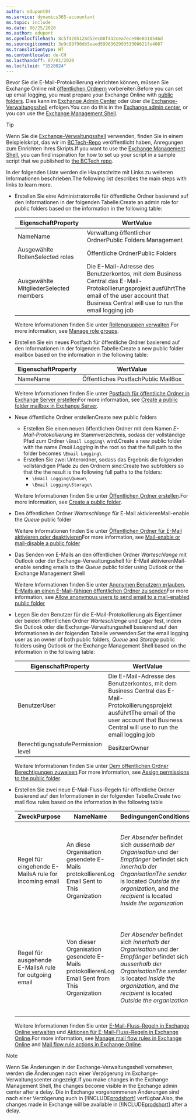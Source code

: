 ```yaml
---
author: edupont04
ms.service: dynamics365-accountant
ms.topic: include
ms.date: 06/25/2020
ms.author: edupont
ms.openlocfilehash: 8c5f4205128d52ec88f432cea7ece98e0310546d
ms.sourcegitcommit: 3e9c89f90db5eaed599630299353300621fe4007
ms.translationtype: HT
ms.contentlocale: de-CH
ms.lasthandoff: 07/01/2020
ms.locfileid: "3528024"
---
```

<span data-ttu-id="4572b-101">Bevor Sie die E-Mail-Protokollierung einrichten können, müssen Sie Exchange Online mit [öffentlichen Ordnern](/exchange/collaboration/public-folders/public-folders?view=exchserver-2019) vorbereiten.</span><span class="sxs-lookup"><span data-stu-id="4572b-101">Before you can set up email logging, you must prepare your Exchange Online with [public folders](/exchange/collaboration/public-folders/public-folders?view=exchserver-2019).</span></span> <span data-ttu-id="4572b-102">Dies kann im [Exchange Admin Center](/Exchange/architecture/client-access/exchange-admin-center?view=exchserver-2019) oder über die [Exchange-Verwaltungsshell](/powershell/exchange/exchange-management-shell?view=exchange-ps) erfolgen.</span><span class="sxs-lookup"><span data-stu-id="4572b-102">You can do this in the [Exchange admin center](/Exchange/architecture/client-access/exchange-admin-center?view=exchserver-2019), or you can use the [Exchange Management Shell](/powershell/exchange/exchange-management-shell?view=exchange-ps).</span></span>  

> [!TIP]
> <span data-ttu-id="4572b-103">Wenn Sie die [Exchange-Verwaltungsshell](/powershell/exchange/exchange-management-shell?view=exchange-ps) verwenden, finden Sie in einem Beispielskript, das wir im [BCTech-Repo](https://github.com/microsoft/BCTech/tree/master/samples/EmailLogging) veröffentlicht haben, Anregungen zum Einrichten Ihres Skripts.</span><span class="sxs-lookup"><span data-stu-id="4572b-103">If you want to use the [Exchange Management Shell](/powershell/exchange/exchange-management-shell?view=exchange-ps), you can find inspiration for how to set up your script in a sample script that we published to [the BCTech repo](https://github.com/microsoft/BCTech/tree/master/samples/EmailLogging).</span></span>

<span data-ttu-id="4572b-104">In der folgenden Liste werden die Hauptschritte mit Links zu weiteren Informationen beschrieben.</span><span class="sxs-lookup"><span data-stu-id="4572b-104">The following list describes the main steps with links to learn more.</span></span>  

- <span data-ttu-id="4572b-105">Erstellen Sie eine Administratorrolle für öffentliche Ordner basierend auf den Informationen in der folgenden Tabelle:</span><span class="sxs-lookup"><span data-stu-id="4572b-105">Create an admin role for public folders based on the information in the following table:</span></span>

  |<span data-ttu-id="4572b-106">Eigenschaft</span><span class="sxs-lookup"><span data-stu-id="4572b-106">Property</span></span>        |<span data-ttu-id="4572b-107">Wert</span><span class="sxs-lookup"><span data-stu-id="4572b-107">Value</span></span>                     |
  |----------------|--------------------------|
  |<span data-ttu-id="4572b-108">Name</span><span class="sxs-lookup"><span data-stu-id="4572b-108">Name</span></span>            |<span data-ttu-id="4572b-109">Verwaltung öffentlicher Ordner</span><span class="sxs-lookup"><span data-stu-id="4572b-109">Public Folders Management</span></span> |
  |<span data-ttu-id="4572b-110">Ausgewählte Rollen</span><span class="sxs-lookup"><span data-stu-id="4572b-110">Selected roles</span></span>  |<span data-ttu-id="4572b-111">Öffentliche Ordner</span><span class="sxs-lookup"><span data-stu-id="4572b-111">Public Folders</span></span>            |
  |<span data-ttu-id="4572b-112">Ausgewählte Mitglieder</span><span class="sxs-lookup"><span data-stu-id="4572b-112">Selected members</span></span>|<span data-ttu-id="4572b-113">Die E-Mail-Adresse des Benutzerkontos, mit dem Business Central das E-Mail-Protokollierungsprojekt ausführt</span><span class="sxs-lookup"><span data-stu-id="4572b-113">The email of the user account that Business Central will use to run the email logging job</span></span>|

  <span data-ttu-id="4572b-114">Weitere Informationen finden Sie unter [Rollengruppen verwalten](/exchange/permissions/role-groups?view=exchserver-2019).</span><span class="sxs-lookup"><span data-stu-id="4572b-114">For more information, see [Manage role groups](/exchange/permissions/role-groups?view=exchserver-2019).</span></span>

- <span data-ttu-id="4572b-115">Erstellen Sie ein neues Postfach für öffentliche Ordner basierend auf den Informationen in der folgenden Tabelle:</span><span class="sxs-lookup"><span data-stu-id="4572b-115">Create a new public folder mailbox based on the information in the following table:</span></span>

  |<span data-ttu-id="4572b-116">Eigenschaft</span><span class="sxs-lookup"><span data-stu-id="4572b-116">Property</span></span>        |<span data-ttu-id="4572b-117">Wert</span><span class="sxs-lookup"><span data-stu-id="4572b-117">Value</span></span>                     |
  |----------------|--------------------------|
  |<span data-ttu-id="4572b-118">Name</span><span class="sxs-lookup"><span data-stu-id="4572b-118">Name</span></span>            |<span data-ttu-id="4572b-119">Öffentliches Postfach</span><span class="sxs-lookup"><span data-stu-id="4572b-119">Public MailBox</span></span>            |

  <span data-ttu-id="4572b-120">Weitere Informationen finden Sie unter [Postfach für öffentliche Ordner in Exchange Server erstellen](/exchange/collaboration/public-folders/create-public-folder-mailboxes)</span><span class="sxs-lookup"><span data-stu-id="4572b-120">For more information, see [Create a public folder mailbox in Exchange Server](/exchange/collaboration/public-folders/create-public-folder-mailboxes).</span></span>  

- <span data-ttu-id="4572b-121">Neue öffentliche Ordner erstellen</span><span class="sxs-lookup"><span data-stu-id="4572b-121">Create new public folders</span></span>

  - <span data-ttu-id="4572b-122">Erstellen Sie einen neuen öffentlichen Ordner mit dem Namen *E-Mail-Protokollierung* im Stammverzeichnis, sodass der vollständige Pfad zum Ordner ```\Email Logging\``` wird.</span><span class="sxs-lookup"><span data-stu-id="4572b-122">Create a new public folder with the name *Email Logging* in the root so that the full path to the folder becomes ```\Email Logging\```</span></span>
  - <span data-ttu-id="4572b-123">Erstellen Sie zwei Unterordner, sodass das Ergebnis die folgenden vollständigen Pfade zu den Ordnern sind:</span><span class="sxs-lookup"><span data-stu-id="4572b-123">Create two subfolders so that the the result is the following full paths to the folders:</span></span>
    - ```\Email Logging\Queue\```
    - ```\Email Logging\Storage\```

  <span data-ttu-id="4572b-124">Weitere Informationen finden Sie unter [Öffentlichen Ordner erstellen](/exchange/collaboration/public-folders/create-public-folders?view=exchserver-2019).</span><span class="sxs-lookup"><span data-stu-id="4572b-124">For more information, see [Create a public folder](/exchange/collaboration/public-folders/create-public-folders?view=exchserver-2019).</span></span>

- <span data-ttu-id="4572b-125">Den öffentlichen Ordner *Warteschlange* für E-Mail aktivieren</span><span class="sxs-lookup"><span data-stu-id="4572b-125">Mail-enable the *Queue* public folder</span></span>

  <span data-ttu-id="4572b-126">Weitere Informationen finden Sie unter [Öffentlichen Ordner für E-Mail aktivieren oder deaktivieren](/exchange/collaboration/public-folders/mail-enable-or-disable?view=exchserver-2019)</span><span class="sxs-lookup"><span data-stu-id="4572b-126">For more information, see [Mail-enable or mail-disable a public folder](/exchange/collaboration/public-folders/mail-enable-or-disable?view=exchserver-2019)</span></span>

- <span data-ttu-id="4572b-127">Das Senden von E-Mails an den öffentlichen Ordner *Warteschlange* mit Outlook oder der Exchange-Verwaltungsshell für E-Mail aktivieren</span><span class="sxs-lookup"><span data-stu-id="4572b-127">Mail-enable sending emails to the *Queue* public folder using Outlook or the Exchange Management Shell</span></span>

  <span data-ttu-id="4572b-128">Weitere Informationen finden Sie unter [Anonymen Benutzern erlauben, E-Mails an einen E-Mail-fähigen öffentlichen Ordner zu senden](/exchange/collaboration/public-folders/mail-enable-or-disable?view=exchserver-2019#allow-anonymous-users-to-send-email-to-a-mail-enabled-public-folder)</span><span class="sxs-lookup"><span data-stu-id="4572b-128">For more information, see [Allow anonymous users to send email to a mail-enabled public folder](/exchange/collaboration/public-folders/mail-enable-or-disable?view=exchserver-2019#allow-anonymous-users-to-send-email-to-a-mail-enabled-public-folder)</span></span>

- <span data-ttu-id="4572b-129">Legen Sie den Benutzer für die E-Mail-Protokollierung als Eigentümer der beiden öffentlichen Ordner *Warteschlange* und *Lager* fest, indem Sie Outlook oder die Exchange-Verwaltungsshell basierend auf den Informationen in der folgenden Tabelle verwenden:</span><span class="sxs-lookup"><span data-stu-id="4572b-129">Set the email logging user as an owner of both public folders, *Queue* and *Storage* public folders  using Outlook or the Exchange Management Shell based on the information in the following table:</span></span>

  |<span data-ttu-id="4572b-130">Eigenschaft</span><span class="sxs-lookup"><span data-stu-id="4572b-130">Property</span></span>        |<span data-ttu-id="4572b-131">Wert</span><span class="sxs-lookup"><span data-stu-id="4572b-131">Value</span></span>                     |
  |----------------|--------------------------|
  |<span data-ttu-id="4572b-132">Benutzer</span><span class="sxs-lookup"><span data-stu-id="4572b-132">User</span></span>            |<span data-ttu-id="4572b-133">Die E-Mail-Adresse des Benutzerkontos, mit dem Business Central das E-Mail-Protokollierungsprojekt ausführt</span><span class="sxs-lookup"><span data-stu-id="4572b-133">The email of the user account that Business Central will use to run the email logging job</span></span>|
  |<span data-ttu-id="4572b-134">Berechtigungsstufe</span><span class="sxs-lookup"><span data-stu-id="4572b-134">Permission level</span></span>|<span data-ttu-id="4572b-135">Besitzer</span><span class="sxs-lookup"><span data-stu-id="4572b-135">Owner</span></span>                     |

  <span data-ttu-id="4572b-136">Weitere Informationen finden Sie unter [Dem öffentlichen Ordner Berechtigungen zuweisen](/exchange/collaboration-exo/public-folders/set-up-public-folders#step-3-assign-permissions-to-the-public-folder).</span><span class="sxs-lookup"><span data-stu-id="4572b-136">For more information, see [Assign permissions to the public folder](/exchange/collaboration-exo/public-folders/set-up-public-folders#step-3-assign-permissions-to-the-public-folder).</span></span>

- <span data-ttu-id="4572b-137">Erstellen Sie zwei neue E-Mail-Fluss-Regeln für öffentliche Ordner basierend auf den Informationen in der folgenden Tabelle.</span><span class="sxs-lookup"><span data-stu-id="4572b-137">Create two mail flow rules based on the information in the following table</span></span>

  |<span data-ttu-id="4572b-138">Zweck</span><span class="sxs-lookup"><span data-stu-id="4572b-138">Purpose</span></span>  |<span data-ttu-id="4572b-139">Name</span><span class="sxs-lookup"><span data-stu-id="4572b-139">Name</span></span> |<span data-ttu-id="4572b-140">Bedingungen</span><span class="sxs-lookup"><span data-stu-id="4572b-140">Conditions</span></span>                        |<span data-ttu-id="4572b-141">Aktion</span><span class="sxs-lookup"><span data-stu-id="4572b-141">Action</span></span>                                       |
  |---------|-----|----------------------------------|---------------------------------------------|
  |<span data-ttu-id="4572b-142">Regel für eingehende E-Mails</span><span class="sxs-lookup"><span data-stu-id="4572b-142">A rule for incoming email</span></span> |<span data-ttu-id="4572b-143">An diese Organisation gesendete E-Mails protokollieren</span><span class="sxs-lookup"><span data-stu-id="4572b-143">Log Email Sent to This Organization</span></span>|<span data-ttu-id="4572b-144">*Der Absender* befindet sich *ausserhalb der Organisation* und der *Empfänger* befindet sich *innerhalb der Organisation*</span><span class="sxs-lookup"><span data-stu-id="4572b-144">*The sender* is located *Outside the organization*, and *the recipient* is located *Inside the organization*</span></span>|<span data-ttu-id="4572b-145">Das für den öffentlichen Ordner *Warteschlange* festgelegte E-Mail-Konto mit Bcc senden</span><span class="sxs-lookup"><span data-stu-id="4572b-145">BCC the email account that is specified for the *Queue* public folder</span></span>|
  |<span data-ttu-id="4572b-146">Regel für ausgehende E-Mails</span><span class="sxs-lookup"><span data-stu-id="4572b-146">A rule for outgoing email</span></span> | <span data-ttu-id="4572b-147">Von dieser Organisation gesendete E-Mails protokollieren</span><span class="sxs-lookup"><span data-stu-id="4572b-147">Log Email Sent from This Organization</span></span> |<span data-ttu-id="4572b-148">*Der Absender* befindet sich *innerhalb der Organisation* und der *Empfänger* befindet sich *ausserhalb der Organisation*</span><span class="sxs-lookup"><span data-stu-id="4572b-148">*The sender* is located *Inside the organization*, and *the recipient* is located *Outside the organization*</span></span>|<span data-ttu-id="4572b-149">Das für den öffentlichen Ordner *Warteschlange* festgelegte E-Mail-Konto mit Bcc senden</span><span class="sxs-lookup"><span data-stu-id="4572b-149">BCC the email account that is specified for the *Queue* public folder</span></span>|
  
  <span data-ttu-id="4572b-150">Weitere Informationen finden Sie unter [E-Mail-Fluss-Regeln in Exchange Online verwalten](/exchange/security-and-compliance/mail-flow-rules/manage-mail-flow-rules) und [Aktionen für E-Mail-Fluss-Regeln in Exchange Online](/exchange/security-and-compliance/mail-flow-rules/mail-flow-rule-action).</span><span class="sxs-lookup"><span data-stu-id="4572b-150">For more information, see [Manage mail flow rules in Exchange Online](/exchange/security-and-compliance/mail-flow-rules/manage-mail-flow-rules) and [Mail flow rule actions in Exchange Online](/exchange/security-and-compliance/mail-flow-rules/mail-flow-rule-action).</span></span>

> [!NOTE]
> <span data-ttu-id="4572b-151">Wenn Sie Änderungen in der Exchange-Verwaltungsshell vornehmen, werden die Änderungen nach einer Verzögerung im Exchange-Verwaltungscenter angezeigt.</span><span class="sxs-lookup"><span data-stu-id="4572b-151">If you make changes in the Exchange Management Shell, the changes become visible in the Exchange admin center after a delay.</span></span> <span data-ttu-id="4572b-152">Die in Exchange vorgenommenen Änderungen sind nach einer Verzögerung auch in [!INCLUDE[prodshort](prodshort.md)] verfügbar.</span><span class="sxs-lookup"><span data-stu-id="4572b-152">Also, the changes made in Exchange will be available in [!INCLUDE[prodshort](prodshort.md)] after a delay.</span></span>
